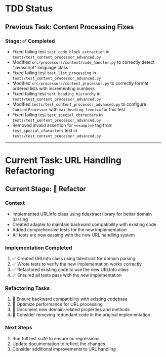 # TDD Status

## Previous Task: Content Processing Fixes

### Stage: ✅ Completed

- Fixed failing test `test_code_block_extraction` in `tests/test_content_processor_advanced.py`
- Modified `src/processors/content/code_handler.py` to correctly detect "javascript" language class
- Fixed failing test `test_list_processing` in `tests/test_content_processor_advanced.py`
- Modified `src/processors/content_processor.py` to correctly format ordered lists with incrementing numbers
- Fixed failing test `test_heading_hierarchy` in `tests/test_content_processor_advanced.py`
- Modified `tests/test_content_processor_advanced.py` to configure `ContentProcessor` with `max_heading_level=4` for this test
- Fixed failing test `test_special_characters` in `tests/test_content_processor_advanced.py`
- Removed invalid assertion for `<example>` tag from `test_special_characters` test in `tests/test_content_processor_advanced.py`

---

# Current Task: URL Handling Refactoring

## Current Stage: 🔄 Refactor

### Context
- Implemented URLInfo class using tldextract library for better domain parsing
- Created adapter to maintain backward compatibility with existing code
- Added comprehensive tests for the new implementation
- All tests are now passing with the new URL handling system

### Implementation Completed
1. ✅ Created URLInfo class using tldextract for domain parsing
2. ✅ Wrote tests to verify the new implementation works correctly
3. ✅ Refactored existing code to use the new URLInfo class
4. ✅ Ensured all tests pass with the new implementation

### Refactoring Tasks
1. 🔄 Ensure backward compatibility with existing codebase
2. 🔄 Optimize performance for URL processing 
3. 🔄 Document new domain-related properties and methods
4. 🔄 Consider removing redundant code in the original implementation

### Next Steps
1. Run full test suite to ensure no regressions
2. Update documentation to reflect the changes
3. Consider additional improvements to URL handling
